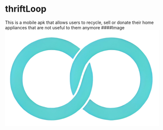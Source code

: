 # thriftLoop
This is a mobile apk that allows users to recycle, sell or donate their home appliances that are not useful to them anymore
####Image
![alt text](https://github.com/C-o-m-o-n/thriftLoop/blob/main/assets/logo.png)
